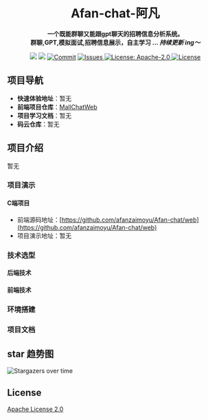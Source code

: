 <h1 align="center">Afan-chat-阿凡</h1>

<p align="center"><strong>一个既能群聊又能跟gpt聊天的招聘信息分析系统。<br>群聊,GPT,模拟面试,招聘信息展示，自主学习 ... <em>持续更新 ing～</em></strong></p>

<div align="center">
    <a href="https://github.com/afanzaimoyu/Afan-chat"><img src="https://img.shields.io/badge/github-项目地址-yellow.svg?style=plasticr"></a>
    <a href="https://github.com/afanzaimoyu/Afan-chat/web"><img src="https://img.shields.io/badge/前端-项目地址-blueviolet.svg?style=plasticr"></a>
    <a href="https://github.com/afanzaimoyu/Afan-chat/commits" target="_blank">
        <img alt="Commit" src="https://img.shields.io/github/commit-activity/m/zongzibinbin/Afan-chat"></a>
    <a href="https://github.com/afanzaimoyu/Afan-chat/issues" target="_blank">
        <img alt="Issues" src="https://img.shields.io/github/issues/zongzibinbin/Afan-chat">
    </a> 
    <a href="https://github.com/afanzaimoyu/Afan-chat/main/LICENSE" target="_blank">
        <img alt="License: Apache-2.0" src="https://img.shields.io/badge/License-Apache--2.0-blue.svg">
    </a> 
    <a href="https://github.com/afanzaimoyu/Afan-chat/stargazers" target="_blank">
        <img alt="License" src="https://img.shields.io/github/stars/zongzibinbin/Afan-chat.svg?style=social">
    </a>
</div>

## 项目导航

- **快速体验地址**：暂无
- **前端项目仓库**：[MallChatWeb](https://github.com/afanzaimoyu/Afan-chat/web)
- **项目学习文档**：暂无
- **码云仓库**：暂无

## 项目介绍

暂无

### 项目演示

#### C端项目

- 前端源码地址：[https://github.com/afanzaimoyu/Afan-chat/web](https://github.com/afanzaimoyu/Afan-chat/web)
- 项目演示地址：暂无

### 技术选型

#### 后端技术

#### 前端技术

### 环境搭建

### 项目文档

## star 趋势图

![Stargazers over time](https://starchart.cc/afanzaimoyu/Afan-chat.svg)

## License

[Apache License 2.0](./LICENSE)